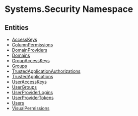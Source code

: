 ﻿---
uid: Systems.Security
---
# Systems.Security Namespace

## Entities
- [AccessKeys](Systems.Security.AccessKeys.md)  
- [ColumnPermissions](Systems.Security.ColumnPermissions.md)  
- [DomainProviders](Systems.Security.DomainProviders.md)  
- [Domains](Systems.Security.Domains.md)  
- [GroupAccessKeys](Systems.Security.GroupAccessKeys.md)  
- [Groups](Systems.Security.Groups.md)  
- [TrustedApplicationAuthorizations](Systems.Security.TrustedApplicationAuthorizations.md)  
- [TrustedApplications](Systems.Security.TrustedApplications.md)  
- [UserAccessKeys](Systems.Security.UserAccessKeys.md)  
- [UserGroups](Systems.Security.UserGroups.md)  
- [UserProviderLogins](Systems.Security.UserProviderLogins.md)  
- [UserProviderTokens](Systems.Security.UserProviderTokens.md)  
- [Users](Systems.Security.Users.md)  
- [VisualPermissions](Systems.Security.VisualPermissions.md)  

